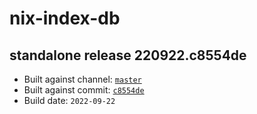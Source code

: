 # nix-index-db
## standalone release 220922.c8554de
- Built against channel: [`master`](https://github.com/nixos/nixpkgs/tree/master)
- Built against commit: [`c8554de`](https://github.com/NixOS/nixpkgs/commit/c8554deb5003c55a197effbad4b515420415e7b4)
- Build date: `2022-09-22`
